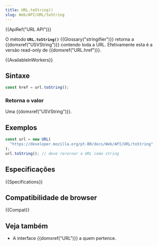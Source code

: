 ```yaml
---
title: URL.toString()
slug: Web/API/URL/toString
---
```


{{ApiRef("URL API")}}

O método **`URL.toString()`** {{Glossary("stringifier")}} retorna a {{domxref("USVString")}} contendo toda a URL. Efetivamente esta é a versão read-only de {{domxref("URL.href")}}.

{{AvailableInWorkers}}

## Sintaxe

```js
const href = url.toString();
```

### Retorna o valor

Uma {{domxref("USVString")}}.

## Exemplos

```js
const url = new URL(
  "https://developer.mozilla.org/pt-BR/docs/Web/API/URL/toString"
);
url.toString(); // deve rerornar a URL como string
```

## Especificações

{{Specifications}}

## Compatibilidade de browser

{{Compat}}

## Veja também

- A interface {{domxref("URL")}} a quem pertence.
